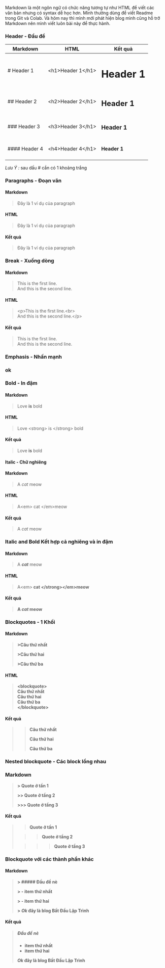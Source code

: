 <p>Markdown là một ngôn ngữ có chức năng tương tự như HTML để viết các văn bản nhưng có syntax dễ học hơn. Mình thường dùng để viết Readme trong Git và Colab. Và hôm nay thì mình mới phát hiện blog mình cũng hỗ trỡ Markdown nên mình viết luôn bài này để thực hành.</p>

### Header - Đầu đề 

|Markdown|HTML      |Kết quả|
|--------|----------|-----|
|# Header 1|\<h1>Header 1\</h1>| <h1> Header 1</h1>
|## Header 2|\<h2>Header 2\</h1>| <h2> Header 1</h2>
|### Header 3|\<h3>Header 3\</h1>|<h3> Header 1</h3>
|#### Header 4|\<h4>Header 4\</h1>|<h4> Header 1</h4>

*Lưu Ý :* sau dấu # cần có 1 khoảng trắng

### Paragraphs - Đoạn văn 

#### Markdown 
>Đây là 1 ví dụ của paragraph

#### HTML
><p>Đây là 1 ví dụ của paragraph</p>

#### Kết quả 
>Đây là 1 ví dụ của paragraph

### Break - Xuống dòng

#### Markdown 

>This is the first line.  
>And this is the second line.

#### HTML

>\<p>This is the first line.\<br><br>
>And this is the second line.\</p>

#### Kết quả
>This is the first line.  
>And this is the second line.

### Emphasis - Nhấn mạnh

### ok

### Bold - In đậm

#### Markdown 
>Love **is** bold

#### HTML
>Love \<strong> is \</strong> bold

#### Kết quả

>Love <strong>is</strong> bold

#### Italic - Chữ nghiêng

#### Markdown 
>A *cat* meow


#### HTML
>A\<em> cat \</em>meow

#### Kết quả

>A <em>cat</em> meow

### Italic and Bold Kết hợp cả nghiêng và in đậm

#### Markdown 
>A ***cat*** meow


#### HTML
>A\<em><strong> cat \</strong>\</em>meow

#### Kết quả

>A ***cat*** meow

### Blockquotes - 1 Khối  

#### Markdown 
<blockquote>

\>Câu thứ nhất

\>Câu thứ hai

\>Câu thứ ba
</blockquote>

#### HTML
<blockquote>

&#x3C;blockquote&#x3E;<br>
C&#xE2;u th&#x1EE9; nh&#x1EA5;t<br>
C&#xE2;u th&#x1EE9; hai<br>
C&#xE2;u th&#x1EE9; ba<br>
&#x3C;/blockquote&#x3E;
</blockquote>

#### Kết quả

<blockquote>
<blockquote>
Câu thứ nhất

Câu thứ hai

Câu thứ ba
</blockquote>
</blockquote>

### Nested blockquote - Các block lồng nhau

### Markdown

>\> Quote ở tần 1
>
>\>> Quote ở tầng 2
>
>\>>> Quote ở tầng 3

#### Kết quả

>> Quote ở tần 1
>
>>> Quote ở tầng 2
>
>>>> Quote ở tầng 3

### Blockquote với các thành phần khác

#### Markdown 

>\> ##### Đầu đề nè
>
>\> - item thứ nhất
>
>\> - item thứ hai
>
>\>  *Ok* đây là blog  **Bất Đầu Lập Trình**

#### Kết quả

> ##### Đầu đề nè
>
> - item thứ nhất
> - item thứ hai
>
>  *Ok* đây là blog  **Bất Đầu Lập Trình**

